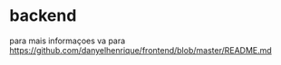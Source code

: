 # backend
para mais informaçoes va para  https://github.com/danyelhenrique/frontend/blob/master/README.md
